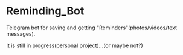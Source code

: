# Reminding_Bot

Telegram bot for saving and getting "Reminders"(photos/videos/text messages).

It is still in progress(personal project)...(or maybe not?)
